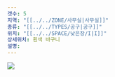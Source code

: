 ```yaml
---
갯수: 5
지역: "[[../../ZONE/사무실|사무실]]"
종류: "[[../../TYPES/공구|공구]]"
위치: "[[../../SPACE/낮은장/I|I]]"
상세위치: 흰색 바구니
설명:
---
```

![](http://192.168.50.22/images/240608_IMG_0234.jpg)